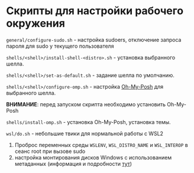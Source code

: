# Скрипты для настройки рабочего окружения

`general/configure-sudo.sh` - настройка sudoers, отключение запроса пароля для sudo у текущего пользователя

`shells/<shell>/install-shell-<distro>.sh` - установка выбранного шелла.

`shells/<shell>/set-as-default.sh` - задание шелла по умолчанию.

`shells/<shell>/configure-omp.sh` - настройка [Oh-My-Posh](https://ohmyposh.dev/) для выбранного шелла.

**ВНИМАНИЕ**: перед запуском скрипта необходимо установить Oh-My-Posh

`shells/install-omp.sh` - установка Oh-My-Posh, установка темы.

`wsl/do.sh` - небольшие твики для нормальной работы с WSL2

1. Проброс переменных среды `WSLENV`, `WSL_DISTRO_NAME` и `WSL_INTEROP` в сеанс root при вызове sudo
2. настройка монтирования дисков Windows с использованием метаданных (информация и подробности [тут](https://gist.github.com/shakahl/8b6c969768b3a54506c0fc4905d729a0))
